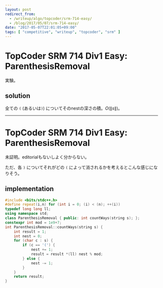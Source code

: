```yaml
---
layout: post
redirect_from:
  - /writeup/algo/topcoder/srm-714-easy/
  - /blog/2017/05/07/srm-714-easy/
date: "2017-05-07T22:01:05+09:00"
tags: [ "competitive", "writeup", "topcoder", "srm" ]
---
```


# TopCoder SRM 714 Div1 Easy: ParenthesisRemoval

実験。

## solution

全ての `(` (あるいは`)`) についてそのnestの深さの積。$O(\|s\|)$。

---

# TopCoder SRM 714 Div1 Easy: ParenthesisRemoval

未証明。editorialもないしよく分からない。

ただ、各 `)` についてそれがどの `(` によって消されるかを考えるとこんな感じになりそう。

## implementation

``` c++
#include <bits/stdc++.h>
#define repeat(i,n) for (int i = 0; (i) < (n); ++(i))
typedef long long ll;
using namespace std;
class ParenthesisRemoval { public: int countWays(string s); };
constexpr int mod = 1e9+7;
int ParenthesisRemoval::countWays(string s) {
    int result = 1;
    int nest = 0;
    for (char c : s) {
        if (c == '(') {
            nest += 1;
            result = result *(ll) nest % mod;
        } else {
            nest -= 1;
        }
    }
    return result;
}
```
